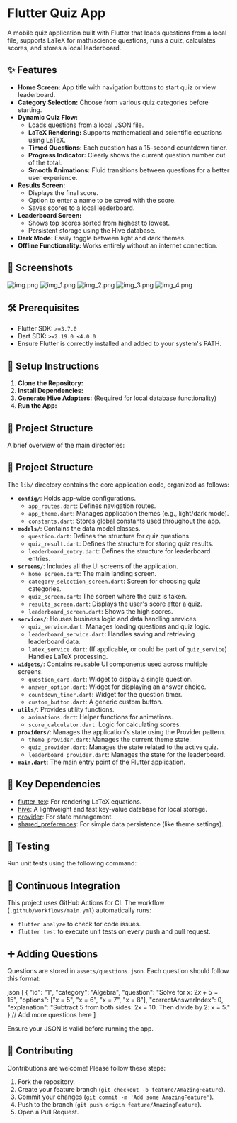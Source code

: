 # Flutter Quiz App

A mobile quiz application built with Flutter that loads questions from a local file, supports LaTeX for math/science questions, runs a quiz, calculates scores, and stores a local leaderboard.

## ✨ Features

*   **Home Screen:** App title with navigation buttons to start quiz or view leaderboard.
*   **Category Selection:** Choose from various quiz categories before starting.
*   **Dynamic Quiz Flow:**
    *   Loads questions from a local JSON file.
    *   **LaTeX Rendering:** Supports mathematical and scientific equations using LaTeX.
    *   **Timed Questions:** Each question has a 15-second countdown timer.
    *   **Progress Indicator:** Clearly shows the current question number out of the total.
    *   **Smooth Animations:** Fluid transitions between questions for a better user experience.
*   **Results Screen:**
    *   Displays the final score.
    *   Option to enter a name to be saved with the score.
    *   Saves scores to a local leaderboard.
*   **Leaderboard Screen:**
    *   Shows top scores sorted from highest to lowest.
    *   Persistent storage using the Hive database.
*   **Dark Mode:** Easily toggle between light and dark themes.
*   **Offline Functionality:** Works entirely without an internet connection.

## 📸 Screenshots
![img.png](assets/screenshots/img.png)
![img_1.png](assets/screenshots/img_1.png)
![img_2.png](assets/screenshots/img_2.png)
![img_3.png](assets/screenshots/img_3.png)
![img_4.png](assets/screenshots/img_4.png)



## 🛠 Prerequisites

*   Flutter SDK: `>=3.7.0`
*   Dart SDK: `>=2.19.0 <4.0.0`
*   Ensure Flutter is correctly installed and added to your system's PATH.

## 🚀 Setup Instructions

1.  **Clone the Repository:**
2.  **Install Dependencies:**
3.  **Generate Hive Adapters:**
    (Required for local database functionality)   
4.  **Run the App:**

## 📂 Project Structure

A brief overview of the main directories:

## 📂 Project Structure

The `lib/` directory contains the core application code, organized as follows:

*   **`config/`**: Holds app-wide configurations.
    *   `app_routes.dart`: Defines navigation routes.
    *   `app_theme.dart`: Manages application themes (e.g., light/dark mode).
    *   `constants.dart`: Stores global constants used throughout the app.
*   **`models/`**: Contains the data model classes.
    *   `question.dart`: Defines the structure for quiz questions.
    *   `quiz_result.dart`: Defines the structure for storing quiz results.
    *   `leaderboard_entry.dart`: Defines the structure for leaderboard entries.
*   **`screens/`**: Includes all the UI screens of the application.
    *   `home_screen.dart`: The main landing screen.
    *   `category_selection_screen.dart`: Screen for choosing quiz categories.
    *   `quiz_screen.dart`: The screen where the quiz is taken.
    *   `results_screen.dart`: Displays the user's score after a quiz.
    *   `leaderboard_screen.dart`: Shows the high scores.
*   **`services/`**: Houses business logic and data handling services.
    *   `quiz_service.dart`: Manages loading questions and quiz logic.
    *   `leaderboard_service.dart`: Handles saving and retrieving leaderboard data.
    *   `latex_service.dart`: (If applicable, or could be part of `quiz_service`) Handles LaTeX processing.
*   **`widgets/`**: Contains reusable UI components used across multiple screens.
    *   `question_card.dart`: Widget to display a single question.
    *   `answer_option.dart`: Widget for displaying an answer choice.
    *   `countdown_timer.dart`: Widget for the question timer.
    *   `custom_button.dart`: A generic custom button.
*   **`utils/`**: Provides utility functions.
    *   `animations.dart`: Helper functions for animations.
    *   `score_calculator.dart`: Logic for calculating scores.
*   **`providers/`**: Manages the application's state using the Provider pattern.
    *   `theme_provider.dart`: Manages the current theme state.
    *   `quiz_provider.dart`: Manages the state related to the active quiz.
    *   `leaderboard_provider.dart`: Manages the state for the leaderboard.
*   **`main.dart`**: The main entry point of the Flutter application.




## 🧩 Key Dependencies

*   [flutter_tex](https://pub.dev/packages/flutter_tex): For rendering LaTeX equations.
*   [hive](https://pub.dev/packages/hive): A lightweight and fast key-value database for local storage.
*   [provider](https://pub.dev/packages/provider): For state management.
*   [shared_preferences](https://pub.dev/packages/shared_preferences): For simple data persistence (like theme settings).

## 🧪 Testing

Run unit tests using the following command:

## 🤖 Continuous Integration

This project uses GitHub Actions for CI. The workflow (`.github/workflows/main.yml`) automatically runs:
*   `flutter analyze` to check for code issues.
*   `flutter test` to execute unit tests on every push and pull request.

## ➕ Adding Questions

Questions are stored in `assets/questions.json`. Each question should follow this format:

json [ { "id": "1", "category": "Algebra", "question": "Solve for x: $2x + 5 = 15$", "options": ["x = 5", "x = 6", "x = 7", "x = 8"], "correctAnswerIndex": 0, "explanation": "Subtract 5 from both sides: 2x = 10. Then divide by 2: x = 5." } // Add more questions here ]

Ensure your JSON is valid before running the app.

## 🤝 Contributing

Contributions are welcome! Please follow these steps:

1.  Fork the repository.
2.  Create your feature branch (`git checkout -b feature/AmazingFeature`).
3.  Commit your changes (`git commit -m 'Add some AmazingFeature'`).
4.  Push to the branch (`git push origin feature/AmazingFeature`).
5.  Open a Pull Request.


